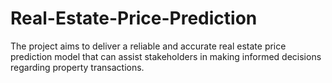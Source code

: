 # Real-Estate-Price-Prediction
The project aims to deliver a reliable and accurate real estate price prediction model that can assist stakeholders in making informed decisions regarding property transactions.
